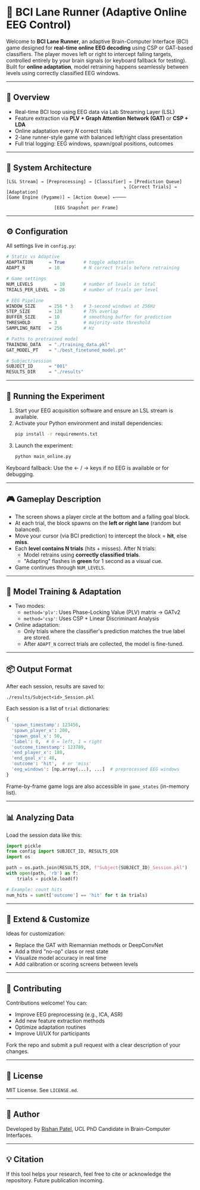 # 🧠 BCI Lane Runner (Adaptive Online EEG Control)

Welcome to **BCI Lane Runner**, an adaptive Brain-Computer Interface (BCI) game designed for **real-time online EEG decoding** using CSP or GAT-based classifiers. The player moves left or right to intercept falling targets, controlled entirely by your brain signals (or keyboard fallback for testing). Built for **online adaptation**, model retraining happens seamlessly between levels using correctly classified EEG windows.

---

## 🏑 Overview

- Real-time BCI loop using EEG data via Lab Streaming Layer (LSL)
- Feature extraction via **PLV + Graph Attention Network (GAT)** or **CSP + LDA**
- Online adaptation every *N* correct trials
- 2-lane runner-style game with balanced left/right class presentation
- Full trial logging: EEG windows, spawn/goal positions, outcomes

---

## 🧩 System Architecture

```
[LSL Stream] → [Preprocessing] → [Classifier] → [Prediction Queue]
                                            ↘ [Correct Trials] → [Adaptation]
[Game Engine (Pygame)] ← [Action Queue] ←────
                            ↑
                  [EEG Snapshot per Frame]
```

---

## ⚙️ Configuration

All settings live in `config.py`:

```python
# Static vs Adaptive
ADAPTATION      = True       # toggle adaptation
ADAPT_N         = 10         # N correct trials before retraining

# Game settings
NUM_LEVELS        = 10       # number of levels in total
TRIALS_PER_LEVEL  = 20       # number of trials per level

# EEG Pipeline
WINDOW_SIZE     = 256 * 3    # 3-second windows at 256Hz
STEP_SIZE       = 128        # 75% overlap
BUFFER_SIZE     = 10         # smoothing buffer for prediction
THRESHOLD       = 3          # majority-vote threshold
SAMPLING_RATE   = 256        # Hz

# Paths to pretrained model
TRAINING_DATA   = "./training_data.pkl"
GAT_MODEL_PT    = "./best_finetuned_model.pt"

# Subject/session
SUBJECT_ID      = "001"
RESULTS_DIR     = "./results"
```

---

## 🚀 Running the Experiment

1. Start your EEG acquisition software and ensure an LSL stream is available.
2. Activate your Python environment and install dependencies:
   ```bash
   pip install -r requirements.txt
   ```
3. Launch the experiment:
   ```bash
   python main_online.py
   ```

Keyboard fallback: Use the ← / → keys if no EEG is available or for debugging.

---

## 🎮 Gameplay Description

- The screen shows a player circle at the bottom and a falling goal block.
- At each trial, the block spawns on the **left or right lane** (random but balanced).
- Move your cursor (via BCI prediction) to intercept the block = **hit**, else **miss**.
- Each **level contains N trials** (hits + misses). After N trials:
  - Model retrains using **correctly classified trials**.
  - "Adapting" flashes in **green** for 1 second as a visual cue.
- Game continues through `NUM_LEVELS`.

---

## 🧠 Model Training & Adaptation

- Two modes:
  - `method='plv'`: Uses Phase-Locking Value (PLV) matrix → GATv2
  - `method='csp'`: Uses CSP + Linear Discriminant Analysis
- Online adaptation:
  - Only trials where the classifier's prediction matches the true label are stored.
  - After `ADAPT_N` correct trials are collected, the model is fine-tuned.

---

## 📦 Output Format

After each session, results are saved to:

```
./results/Subject<id>_Session.pkl
```

Each session is a list of `trial` dictionaries:

```python
{
  'spawn_timestamp': 123456,
  'spawn_player_x': 200,
  'spawn_goal_x': 50,
  'label': 0,  # 0 = left, 1 = right
  'outcome_timestamp': 123789,
  'end_player_x': 180,
  'end_goal_x': 48,
  'outcome': 'hit',  # or 'miss'
  'eeg_windows': [np.array(...), ...]  # preprocessed EEG windows
}
```

Frame-by-frame game logs are also accessible in `game_states` (in-memory list).

---

## 📊 Analyzing Data

Load the session data like this:

```python
import pickle
from config import SUBJECT_ID, RESULTS_DIR
import os

path = os.path.join(RESULTS_DIR, f"Subject{SUBJECT_ID}_Session.pkl")
with open(path, 'rb') as f:
    trials = pickle.load(f)

# Example: count hits
num_hits = sum(t['outcome'] == 'hit' for t in trials)
```

---

## 🔧 Extend & Customize

Ideas for customization:

- Replace the GAT with Riemannian methods or DeepConvNet
- Add a third "no-op" class or rest state
- Visualize model accuracy in real time
- Add calibration or scoring screens between levels

---

## 🤝 Contributing

Contributions welcome! You can:

- Improve EEG preprocessing (e.g., ICA, ASR)
- Add new feature extraction methods
- Optimize adaptation routines
- Improve UI/UX for participants

Fork the repo and submit a pull request with a clear description of your changes.

---

## 📜 License

MIT License. See `LICENSE.md`.

---

## 👤 Author

Developed by [Rishan Patel](https://github.com/rishanp), UCL PhD Candidate in Brain-Computer Interfaces.

---

## 💡 Citation

If this tool helps your research, feel free to cite or acknowledge the repository. Future publication incoming.

```
```
